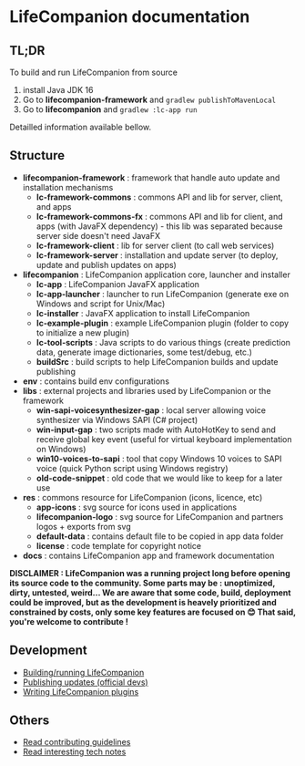 # LifeCompanion documentation

## TL;DR

To build and run LifeCompanion from source

1. install Java JDK 16
1. Go to **lifecompanion-framework** and `gradlew publishToMavenLocal`
1. Go to **lifecompanion** and `gradlew :lc-app run`

Detailled information available bellow.

## Structure

- **lifecompanion-framework** : framework that handle auto update and installation mechanisms
    - **lc-framework-commons** : commons API and lib for server, client, and apps
    - **lc-framework-commons-fx** : commons API and lib for client, and apps (with JavaFX dependency) - this lib was
      separated because server side doesn't need JavaFX
    - **lc-framework-client** : lib for server client (to call web services)
    - **lc-framework-server** : installation and update server (to deploy, update and publish updates on apps)
- **lifecompanion** : LifeCompanion application core, launcher and installer
    - **lc-app** : LifeCompanion JavaFX application
    - **lc-app-launcher** : launcher to run LifeCompanion (generate exe on Windows and script for Unix/Mac)
    - **lc-installer** : JavaFX application to install LifeCompanion
    - **lc-example-plugin** : example LifeCompanion plugin (folder to copy to initialize a new plugin)
    - **lc-tool-scripts** : Java scripts to do various things (create prediction data, generate image dictionaries, some
      test/debug, etc.)
    - **buildSrc** : build scripts to help LifeCompanion builds and update publishing
- **env** : contains build env configurations
- **libs** : external projects and libraries used by LifeCompanion or the framework
    - **win-sapi-voicesynthesizer-gap** : local server allowing voice synthesizer via Windows SAPI (C# project)
    - **win-input-gap** : two scripts made with AutoHotKey to send and receive global key event (useful for virtual
      keyboard implementation on Windows)
    - **win10-voices-to-sapi** : tool that copy Windows 10 voices to SAPI voice (quick Python script using Windows
      registry)
    - **old-code-snippet** : old code that we would like to keep for a later use
- **res** : commons resource for LifeCompanion (icons, licence, etc)
    - **app-icons** : svg source for icons used in applications
    - **lifecompanion-logo** : svg source for LifeCompanion and partners logos + exports from svg
    - **default-data** : contains default file to be copied in app data folder
    - **license** : code template for copyright notice
- **docs** : contains LifeCompanion app and framework documentation

**DISCLAIMER : LifeCompanion was a running project long before opening its source code to the community. Some parts may
be : unoptimized, dirty, untested, weird... We are aware that some code, build, deployment could be improved, but as the
development is heavely prioritized and constrained by costs, only some key features are focused on 😊 That said, you're
welcome to contribute !**

## Development

- [Building/running LifeCompanion](BUILD.md)
- [Publishing updates (official devs)](UPDATE.md)
- [Writing LifeCompanion plugins](PLUGIN.md)

## Others

- [Read contributing guidelines](CONTRIBUTING.md)
- [Read interesting tech notes](TECH_NOTES.md)
